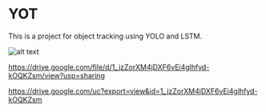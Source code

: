 # YOT

This is a project for object tracking using YOLO and LSTM.


![alt text](https://drive.google.com/open?id=1_jzZorXM4jDXF6vEi4glhfyd-kOQKZsm)

https://drive.google.com/file/d/1_jzZorXM4jDXF6vEi4glhfyd-kOQKZsm/view?usp=sharing




https://drive.google.com/uc?export=view&id=1_jzZorXM4jDXF6vEi4glhfyd-kOQKZsm
